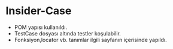 # Insider-Case

  - POM yapısı kullanıldı.  
  - TestCase dosyası altında testler koşulabilir.  
  - Fonksiyon,locator vb. tanımlar ilgili sayfanın içerisinde yapıldı.

